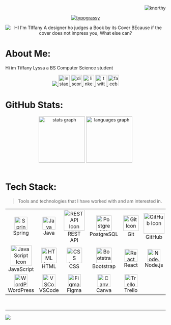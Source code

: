 <p align="right"> 
  <img src="https://komarev.com/ghpvc/?username=knorthy&label=Profile%20views&color=ff00ff&style=flat" alt="knorthy" />
</p>

<div align="center">
  <a href="https://github.com/kawarimidoll/typograssy">
    <img alt="typograssy" src="https://typograssy.deno.dev/api?text=Welcome%20to%20my%20Github%20Profile%20I%27m%20Tiffany%20a%20Designer%20and%20a%20Developer&l0=none&l1=82d9d0&l2=027353&l3=038c4c&l4=01402e&bg=none&frame=none&speed=130&comment=">
  </a>
</div>

<div align="center">
<p align="center">
  <img src="https://readme-typing-svg.herokuapp.com?font=Poppins+Slab&color=B1F5D8&size=30&center=true&vCenter=true&width=500&lines=Hi+I'm+Tiffany.+💻;A+Designer☕;who+Judges+a+Book+by+its+Cover;Because+if+the+cover;does+not+impress+you;what+else+can?" 
       alt="HI I'm TIffany A designer ho judges a Book by its Cover BEcause  if the cover does not impress you, What else  can?">
</p>
</div>

# About Me:
Hi im Tiffany Lyssa a BS Computer  Science  student 

<div align="center">
  <a href="tiffanylyssa.p@gmail.com">
    <img src="https://img.shields.io/badge/Gmail-333333?style=for-the-badge&logo=gmail&logoColor=red" />
  </a>
  <a href="https://www.instagram.com/l.ystffny/" target="_blank">
    <img src="https://img.shields.io/static/v1?message=Instagram&logo=instagram&label=&color=E4455F&logoColor=white&labelColor=&style=for-the-badge" height="35" alt="instagram logo"  />
  </a>
  <a href="no.orthy" target="_blank">
    <img src="https://img.shields.io/static/v1?message=Discord&logo=discord&label=&color=7289DA&logoColor=white&labelColor=&style=for-the-badge" height="35" alt="discord logo"  />
  </a>
  <a href="[www.linkedin.com/in/aaron-jay-sopena-b6853732a](https://www.linkedin.com/in/tiffany-lyssa-4b210b281?utm_source=share&utm_campaign=share_via&utm_content=profile&utm_medium=android_app)" target="_blank">
    <img src="https://img.shields.io/static/v1?message=LinkedIn&logo=linkedin&label=&color=0077B5&logoColor=white&labelColor=&style=for-the-badge" height="35" alt="linkedin logo"  />
  </a>
  <a href="https://x.com/tiffanylysa" target="_blank">
    <img src="https://img.shields.io/static/v1?message=Twitter&logo=twitter&label=&color=1DA1F2&logoColor=white&labelColor=&style=for-the-badge" height="35" alt="twitter logo"  />
  </a>
  <a href="https://www.facebook.com/lystffny" target="_blank">
    <img src="https://img.shields.io/static/v1?message=Facebook&logo=facebook&label=&color=1877F2&logoColor=white&labelColor=&style=for-the-badge" height="35" alt="facebook logo"  />
  </a>
</div>

# GitHub Stats:
<div align="center">
  <img src="https://nirzak-streak-stats.vercel.app/?user=knorthy&hide_title=false&hide_rank=false&show_icons=true&include_all_commits=true&count_private=true&disable_animations=false&theme=dark&locale=en&hide_border=false" height="145" alt="stats graph"  />
  <img src="https://github-readme-stats.vercel.app/api/top-langs?username=knorthy&locale=en&hide_title=false&layout=compact&card_width=320&langs_count=5&theme=dark&hide_border=false" height="145" alt="languages graph"  />
</div>

<br clear="both">

# Tech Stack:

> Tools and technologies that I have worked with and am interested in.

<table>
  <tr>
    <td align="center" width="96">
      <img src="https://cdn.jsdelivr.net/gh/devicons/devicon/icons/spring/spring-original.svg" height="40" alt="Spring Icon" />
      <br>Spring
    </td>
    <td align="center" width="96">
      <img src="./gif/java.gif" height="40" alt="Java Icon" />
      <br>Java
    </td>
    <td align="center" width="96">
      <img src="https://techstack-generator.vercel.app/restapi-icon.svg" alt="REST API Icon" width="65" height="65" />
      <br>REST API
    </td>
    <td align="center" width="96">
      <img src="https://skillicons.dev/icons?i=postgres" width="48" height="48" alt="PostgreSQL Icon" />
      <br>PostgreSQL
    </td>
    <td align="center" width="96">
      <img src="https://skillicons.dev/icons?i=git" width="48" height="48" alt="Git Icon" />
      <br>Git
    </td>
    <td align="center" width="96">
      <img src="https://techstack-generator.vercel.app/github-icon.svg" alt="GitHub Icon" width="65" height="65" />
      <br>GitHub
    </td>
    <td align="center" width="96">
      <img src="https://techstack-generator.vercel.app/docker-icon.svg" alt="Docker Icon" width="65" height="65" />
      <br>Docker
    </td>
    <td align="center" width="96">
      <img src="https://skillicons.dev/icons?i=postman" width="48" height="48" alt="Postman Icon" />
      <br>Postman
    </td>
    <td align="center" width="96">
      <img src="https://skillicons.dev/icons?i=linux" width="48" height="48" alt="Linux Icon" />
      <br>Linux
    </td>
  </tr>
  <tr>
    <td align="center" width="96">
      <img src="https://techstack-generator.vercel.app/js-icon.svg" alt="JavaScript Icon" width="65" height="65" />
      <br>JavaScript
    </td>
    <td align="center" width="96">
      <img src="https://skillicons.dev/icons?i=html" width="48" height="48" alt="HTML Icon" />
      <br>HTML
    </td>
    <td align="center" width="96">
      <img src="https://skillicons.dev/icons?i=css" width="48" height="48" alt="CSS Icon" />
      <br>CSS
    </td>
    <td align="center" width="96">
      <img src="https://skillicons.dev/icons?i=bootstrap" width="48" height="48" alt="Bootstrap Icon" />
      <br>Bootstrap
    </td>
    <td align="center" width="96">
      <img src="https://cdn.jsdelivr.net/gh/devicons/devicon/icons/react/react-original.svg" height="40" alt="React Icon" />
      <br>React
    </td>
    <td align="center" width="96">
      <img src="https://skillicons.dev/icons?i=nodejs" height="40" alt="Node.js Icon" />
      <br>Node.js
    </td>
    <td align="center" width="96">
      <img src="https://skillicons.dev/icons?i=mysql" height="40" alt="MySQL Icon" />
      <br>MySQL
    </td>
    <td align="center" width="96">
      <img src="https://cdn.jsdelivr.net/gh/devicons/devicon/icons/npm/npm-original-wordmark.svg" height="40" alt="NPM Icon" />
      <br>NPM
    </td>
    <td align="center" width="96">
      <img src="https://cdn.jsdelivr.net/gh/devicons/devicon/icons/markdown/markdown-original.svg" height="40" alt="Markdown Icon" />
      <br>Markdown
    </td>
  </tr>
  <tr>
    <td align="center" width="96">
      <img src="https://cdn.jsdelivr.net/gh/devicons/devicon/icons/wordpress/wordpress-original.svg" height="40" alt="WordPress Icon" />
      <br>WordPress
    </td>
    <td align="center" width="96">
      <img src="https://cdn.jsdelivr.net/gh/devicons/devicon/icons/vscode/vscode-original.svg" height="40" alt="VSCode Icon" />
      <br>VSCode
    </td>
    <td align="center" width="96">
      <img src="https://skillicons.dev/icons?i=figma" height="40" alt="Figma Icon" />
      <br>Figma
    </td>
    <td align="center" width="96">
      <img src="https://cdn.jsdelivr.net/gh/devicons/devicon/icons/canva/canva-original.svg" height="40" alt="Canva Icon" />
      <br>Canva
    </td>
    <td align="center" width="96">
      <img src="https://cdn.jsdelivr.net/gh/devicons/devicon/icons/trello/trello-plain.svg" height="40" alt="Trello Icon" />
      <br>Trello
    </td>
  </tr>
</table>

<br>

</p>

---
[![](https://visitcount.itsvg.in/api?id=knorthy&icon=0&color=0)](https://visitcount.itsvg.in)


